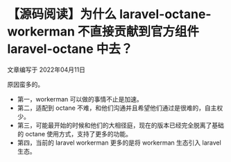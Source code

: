 # 【源码阅读】为什么 laravel-octane-workerman 不直接贡献到官方组件 laravel-octane 中去？

文章编写于 2022年04月11日

原因蛮多的。
- 第一，workerman 可以做的事情不止是加速。
- 第二，适配到 octane 不难，和他们沟通并且希望他们通过是很难的，自主权少。
- 第三，可能最开始的时候和他们的大相径庭，现在的版本已经完全脱离了基础的 octane 使用方式，支持了更多的功能。
- 第四，当前的 laravel workerman 更多的是将 workerman 生态引入 laravel 生态。 
